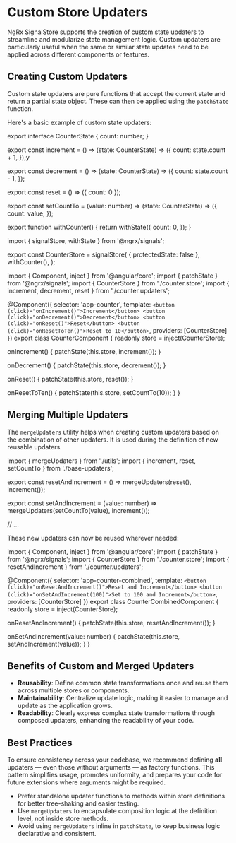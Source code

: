 # Custom Store Updaters

NgRx SignalStore supports the creation of custom state updaters to streamline and modularize state management logic. Custom updaters are particularly useful when the same or similar state updates need to be applied across different components or features.

## Creating Custom Updaters

Custom state updaters are pure functions that accept the current state and return a partial state object. These can then be applied using the `patchState` function.

Here's a basic example of custom state updaters:

<code-example header="counter.feature.ts">

export interface CounterState {
  count: number;
}

export const increment = () => (state: CounterState) => ({
  count: state.count + 1,
});у

export const decrement = () => (state: CounterState) => ({
  count: state.count - 1,
});

export const reset = () => ({ count: 0 });

export const setCountTo = (value: number) => (state: CounterState) => ({
  count: value,
});

export function withCounter() {
  return withState({
    count: 0,
  });
}

</code-example>


<code-example header="counter.store.ts">

import { signalStore, withState } from '@ngrx/signals';

export const CounterStore = signalStore(
  { protectedState: false },
  withCounter(),
);

</code-example>

<code-example header="component.ts">

import { Component, inject } from '@angular/core';
import { patchState } from '@ngrx/signals';
import { CounterStore } from './counter.store';
import { increment, decrement, reset } from './counter.updaters';

@Component({
  selector: 'app-counter',
  template: `
    <button (click)="onIncrement()">Increment</button>
    <button (click)="onDecrement()">Decrement</button>
    <button (click)="onReset()">Reset</button>
    <button (click)="onResetToTen()">Reset to 10</button>
  `,
  providers: [CounterStore]
})
export class CounterComponent {
  readonly store = inject(CounterStore);

  onIncrement() {
    patchState(this.store, increment());
  }

  onDecrement() {
    patchState(this.store, decrement());
  }

  onReset() {
    patchState(this.store, reset());
  }

  onResetToTen() {
    patchState(this.store, setCountTo(10));
  }
}

</code-example>

## Merging Multiple Updaters

The `mergeUpdaters` utility helps when creating custom updaters based on the combination of other updaters. It is used during the definition of new reusable updaters.

<code-example header="counter.feature.ts">

import { mergeUpdaters } from './utils';
import { increment, reset, setCountTo } from './base-updaters';

export const resetAndIncrement = () => mergeUpdaters(reset(), increment());

export const setAndIncrement = (value: number) =>
  mergeUpdaters(setCountTo(value), increment());

// ...

</code-example>

These new updaters can now be reused wherever needed:

<code-example header="component.ts">

import { Component, inject } from '@angular/core';
import { patchState } from '@ngrx/signals';
import { CounterStore } from './counter.store';
import { resetAndIncrement } from './counter.updaters';

@Component({
  selector: 'app-counter-combined',
  template: `
    <button (click)="onResetAndIncrement()">Reset and Increment</button>
    <button (click)="onSetAndIncrement(100)">Set to 100 and Increment</button>
  `,
  providers: [CounterStore]
})
export class CounterCombinedComponent {
  readonly store = inject(CounterStore);

  onResetAndIncrement() {
    patchState(this.store, resetAndIncrement());
  }

  onSetAndIncrement(value: number) {
    patchState(this.store, setAndIncrement(value));
  }
}

</code-example>

## Benefits of Custom and Merged Updaters

* **Reusability**: Define common state transformations once and reuse them across multiple stores or components.
* **Maintainability**: Centralize update logic, making it easier to manage and update as the application grows.
* **Readability**: Clearly express complex state transformations through composed updaters, enhancing the readability of your code.

## Best Practices

To ensure consistency across your codebase, we recommend defining **all** updaters — even those without arguments — as factory functions. This pattern simplifies usage, promotes uniformity, and prepares your code for future extensions where arguments might be required.

* Prefer standalone updater functions to methods within store definitions for better tree-shaking and easier testing.
* Use `mergeUpdaters` to encapsulate composition logic at the definition level, not inside store methods.
* Avoid using `mergeUpdaters` inline in `patchState`, to keep business logic declarative and consistent.
